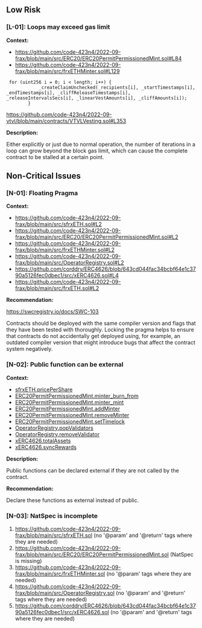 ## Low Risk ##

### [L-01]: Loops may exceed gas limit 

**Context:**
 
+ https://github.com/code-423n4/2022-09-frax/blob/main/src/ERC20/ERC20PermitPermissionedMint.sol#L84
+ https://github.com/code-423n4/2022-09-frax/blob/main/src/frxETHMinter.sol#L129

```
 for (uint256 i = 0; i < length; i++) {
            _createClaimUnchecked(_recipients[i], _startTimestamps[i], _endTimestamps[i], _cliffReleaseTimestamps[i], _releaseIntervalsSecs[i], _linearVestAmounts[i], _cliffAmounts[i]);
        }
```

https://github.com/code-423n4/2022-09-vtvl/blob/main/contracts/VTVLVesting.sol#L353

**Description:**

Either explicitly or just due to normal operation, the number of iterations in a loop can grow beyond the block gas limit, which can cause the complete contract to be stalled at a certain point.


## Non-Critical Issues ##

### [N-01]: Floating Pragma 

**Context:**
 
 + https://github.com/code-423n4/2022-09-frax/blob/main/src/sfrxETH.sol#L2
 + https://github.com/code-423n4/2022-09-frax/blob/main/src/ERC20/ERC20PermitPermissionedMint.sol#L2
 + https://github.com/code-423n4/2022-09-frax/blob/main/src/frxETHMinter.sol#L2
 + https://github.com/code-423n4/2022-09-frax/blob/main/src/OperatorRegistry.sol#L2
 + https://github.com/corddry/ERC4626/blob/643cd044fac34bcbf64e1c3790a5126fec0dbec1/src/xERC4626.sol#L4
 + https://github.com/code-423n4/2022-09-frax/blob/main/src/frxETH.sol#L2 

**Recommendation:**

https://swcregistry.io/docs/SWC-103

Contracts should be deployed with the same compiler version and flags that they have been tested with thoroughly. Locking the pragma helps to ensure that contracts do not accidentally get deployed using, for example, an outdated compiler version that might introduce bugs that affect the contract system negatively.

### [N-02]: Public function can be external 
**Context:** 

+ [sfrxETH.pricePerShare](https://github.com/code-423n4/2022-09-frax/blob/main/src/sfrxETH.sol#L54)
+ [ERC20PermitPermissionedMint.minter_burn_from](https://github.com/code-423n4/2022-09-frax/blob/main/src/ERC20/ERC20PermitPermissionedMint.sol#L53)
+ [ERC20PermitPermissionedMint.minter_mint](https://github.com/code-423n4/2022-09-frax/blob/main/src/ERC20/ERC20PermitPermissionedMint.sol#L59)
+ [ERC20PermitPermissionedMint.addMinter](https://github.com/code-423n4/2022-09-frax/blob/main/src/ERC20/ERC20PermitPermissionedMint.sol#L65)
+ [ERC20PermitPermissionedMint.removeMinter](https://github.com/code-423n4/2022-09-frax/blob/main/src/ERC20/ERC20PermitPermissionedMint.sol#L76)
+ [ERC20PermitPermissionedMint.setTimelock](https://github.com/code-423n4/2022-09-frax/blob/main/src/ERC20/ERC20PermitPermissionedMint.sol#L94)
+ [OperatorRegistry.popValidators](https://github.com/code-423n4/2022-09-frax/blob/main/src/OperatorRegistry.sol#L82)
+ [OperatorRegistry.removeValidator](https://github.com/code-423n4/2022-09-frax/blob/main/src/OperatorRegistry.sol#L93)
+ [xERC4626.totalAssets](https://github.com/corddry/ERC4626/blob/643cd044fac34bcbf64e1c3790a5126fec0dbec1/src/xERC4626.sol#L45)
+ [xERC4626.syncRewards](https://github.com/corddry/ERC4626/blob/643cd044fac34bcbf64e1c3790a5126fec0dbec1/src/xERC4626.sol#L78)

**Description:**

Public functions can be declared external if they are not called by the contract.

**Recommendation:**

Declare these functions as external instead of public.


### [N-03]: NatSpec is incomplete 

1. https://github.com/code-423n4/2022-09-frax/blob/main/src/sfrxETH.sol (no '@param' and '@return' tags where they are needed) 
2. https://github.com/code-423n4/2022-09-frax/blob/main/src/ERC20/ERC20PermitPermissionedMint.sol (NatSpec is missing)
3. https://github.com/code-423n4/2022-09-frax/blob/main/src/frxETHMinter.sol (no '@param' tags where they are needed) 
4. https://github.com/code-423n4/2022-09-frax/blob/main/src/OperatorRegistry.sol (no '@param' and '@return' tags where they are needed) 
5. https://github.com/corddry/ERC4626/blob/643cd044fac34bcbf64e1c3790a5126fec0dbec1/src/xERC4626.sol (no '@param' and '@return' tags where they are needed)